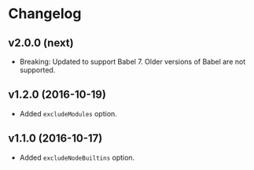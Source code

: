 # Changelog

## v2.0.0 (next)

* Breaking: Updated to support Babel 7. Older versions of Babel are not supported.

## v1.2.0 (2016-10-19)

* Added `excludeModules` option.

## v1.1.0 (2016-10-17)

* Added `excludeNodeBuiltins` option.
